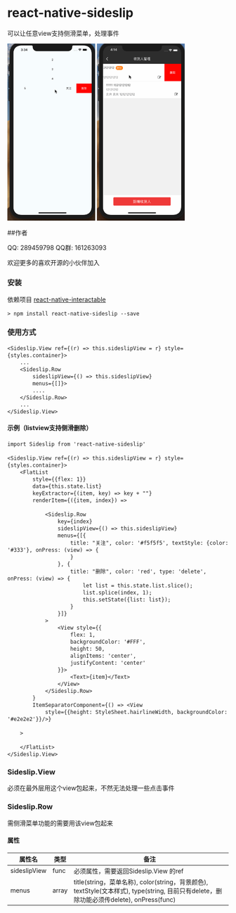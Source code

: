 # react-native-sideslip
可以让任意view支持侧滑菜单，处理事件


<img src="./aaa.gif" width="200"/>
<img src="./a2.gif" width="200"/>

##作者

QQ: 289459798
QQ群: 161263093

欢迎更多的喜欢开源的小伙伴加入

### 安装

依赖项目 
[react-native-interactable](https://github.com/wix/react-native-interactable)

```
> npm install react-native-sideslip --save
```


### 使用方式

```$xslt
<Sideslip.View ref={(r) => this.sideslipView = r} style={styles.container}>
    ...
    <Sideslip.Row
        sideslipView={() => this.sideslipView}
        menus={[]}>
        ....
    </Sideslip.Row>
    ...
</Sideslip.View>
```

#### 示例（listview支持侧滑删除）

```
import Sideslip from 'react-native-sideslip'

<Sideslip.View ref={(r) => this.sideslipView = r} style={styles.container}>
    <FlatList
        style={{flex: 1}}
        data={this.state.list}
        keyExtractor={(item, key) => key + ""}
        renderItem={({item, index}) =>

            <Sideslip.Row
                key={index}
                sideslipView={() => this.sideslipView}
                menus={[{
                    title: "关注", color: '#f5f5f5', textStyle: {color: '#333'}, onPress: (view) => {
                    }
                }, {
                    title: "删除", color: 'red', type: 'delete', onPress: (view) => {
                        let list = this.state.list.slice();
                        list.splice(index, 1);
                        this.setState({list: list});
                    }
                }]}
            >
                <View style={{
                    flex: 1,
                    backgroundColor: '#FFF',
                    height: 50,
                    alignItems: 'center',
                    justifyContent: 'center'
                }}>
                    <Text>{item}</Text>
                </View>
            </Sideslip.Row>
        }
        ItemSeparatorComponent={() => <View
            style={{height: StyleSheet.hairlineWidth, backgroundColor: '#e2e2e2'}}/>}

    >

    </FlatList>
</Sideslip.View>

```

### Sideslip.View

必须在最外层用这个view包起来，不然无法处理一些点击事件


### Sideslip.Row

需侧滑菜单功能的需要用该view包起来

#### 属性

|属性名|类型|备注|
| ------ | ------ | ------ |
|sideslipView|func|必须属性，需要返回Sideslip.View 的ref|
|menus|array|title(string，菜单名称), color(string，背景颜色), textStyle(文本样式), type(string, 目前只有delete，删除功能必须传delete), onPress(func)|
